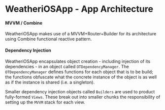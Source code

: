 
# WeatheriOSApp - App Architecture 

#### MVVM / Combine

WeatheriOSApp makes use of a MVVM+Router+Builder for its architecture using Combine functional reactive pattern. 

#### Dependency Injection

WeatheriOSApp encapsulates object creation - including injection of its dependencies - in an object called `OTDependencyManager`. The `OTDependencyManager` defines functions for each object that is to be build; the functions obfuscate what the concrete instance of the object is as well as if the instance is shared (i.e. a singleton).

Smaller dependency injection objects called `Builders` are used to product fully-formed `Views`. These break out into smaller chunks the responsibility of setting up the `MVVM` stack for each view.



